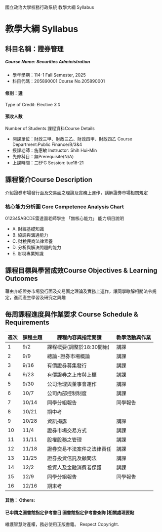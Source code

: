 國立政治大學校務行政系統 教學大綱 Syllabus
# 教學大綱 Syllabus
##  科目名稱：證券管理
#####  Course Name: Securities Administration
  * 學年學期：114-1 Fall Semester, 2025 
  * 科目代碼：205890001 Course No.205890001
#### 修別：選
Type of Credit: Elective 
_3.0_
#### 預收人數
Number of Students
課程資料Course Details
  * 開課單位：財政三甲、財政三乙、財政四甲、財政四乙 Course Department:Public Finance/B/3&4 
  * 授課老師：施惠敏 Instructor: Shih Hui-Min 
  * 先修科目：無Prerequisite(N/A)
  * 上課時間：二EFG Session: tue18-21
##  課程簡介Course Description
介紹證券市場發行面及交易面之理論及實務上運作，講解證券市場相關規定
###  核心能力分析圖 Core Competence Analysis Chart
012345ABCDE雷達圖老師學生
「無核心能力」 
能力項目說明
  * A. 財經基礎知識
  * B. 協調與溝通能力
  * C. 財稅民商法律素養
  * D. 分析與解決問題的能力
  * E. 財稅專業知識
##  課程目標與學習成效Course Objectives & Learning Outcomes 
藉由介紹證券市場發行面及交易面之理論及實務上運作，讓同學瞭解相關法令規定，進而產生學習及研究之興趣
##  每周課程進度與作業要求 Course Schedule & Requirements
週次 |  課程主題 |  課程內容與指定閱讀 |  教學活動與作業  
---|---|---|---  
1 |  9/2 |  課程概要(調整於18:30開始) |  講課  
2 |  9/9 |  總論-證券市場概論 |  講課  
3 |  9/16 |  有價證券募集發行 |  講課  
4 |  9/23 |  有價證券之上市與上櫃 |  講課  
5 |  9/30 |  公司治理與董事會運作 |  講課  
6 |  10/7 |  公司內部控制制度 |  講課  
7 |  10/14 |  同學分組報告 |  同學報告  
8 |  10/21 |  期中考 |   
9 |  10/28 |  資訊揭露 |  講課  
10 |  11/4 |  證券市場交易方式 |  講課  
11 |  11/11 |  股權股務之管理 |  講課  
12 |  11/18 |  證券交易不法案件之法律責任 |  講課  
13 |  11/25 |  證券投資信託及顧問法 |  講課  
14 |  12/2 |  投資人及金融消費者保護 |  講課  
15 |  12/9 |  同學分組報告 |  同學報告  
16 |  12/16 |  期末考 |   
####  其他： Others:
####  已申請之圖書館指定參考書目  圖書館指定參考書查詢 |相關處理要點
維護智慧財產權，務必使用正版書籍。 Respect Copyright.